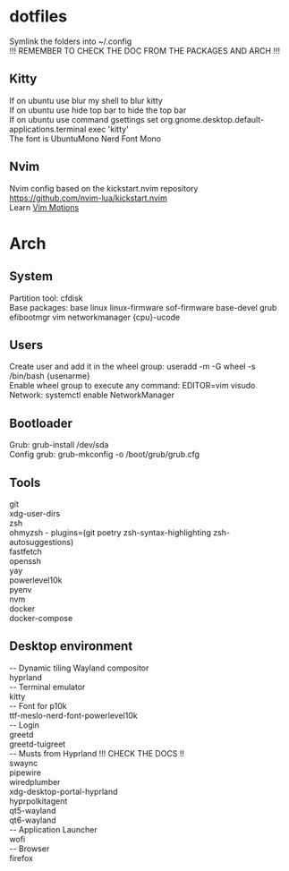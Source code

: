 # dotfiles
Symlink the folders into ~/.config  
!!! REMEMBER TO CHECK THE DOC FROM THE PACKAGES AND ARCH !!!  

## Kitty
If on ubuntu use blur my shell to blur kitty  
If on ubuntu use hide top bar to hide the top bar  
If on ubuntu use command gsettings set org.gnome.desktop.default-applications.terminal exec 'kitty'  
The font is UbuntuMono Nerd Font Mono

## Nvim
Nvim config based on the kickstart.nvim repository https://github.com/nvim-lua/kickstart.nvim  
Learn [Vim Motions](https://www.barbarianmeetscoding.com/boost-your-coding-fu-with-vscode-and-vim/moving-blazingly-fast-with-the-core-vim-motions/)  


# Arch
## System  
Partition tool: cfdisk  
Base packages: base linux linux-firmware sof-firmware base-devel grub efibootmgr vim networkmanager {cpu}-ucode  
## Users  
Create user and add it in the wheel group: useradd -m -G wheel -s /bin/bash {usenarme}  
Enable wheel group to execute any command: EDITOR=vim visudo  
Network: systemctl enable NetworkManager  
## Bootloader  
Grub: grub-install /dev/sda  
Config grub: grub-mkconfig -o /boot/grub/grub.cfg
## Tools  
git  
xdg-user-dirs  
zsh  
ohmyzsh - plugins=(git poetry zsh-syntax-highlighting zsh-autosuggestions)  
fastfetch  
openssh  
yay  
powerlevel10k  
pyenv  
nvm  
docker  
docker-compose  
## Desktop environment
--  Dynamic tiling Wayland compositor  
hyprland  
-- Terminal emulator  
kitty  
-- Font for p10k  
ttf-meslo-nerd-font-powerlevel10k  
-- Login  
greetd  
greetd-tuigreet  
-- Musts from Hyprland !!! CHECK THE DOCS !!  
swaync  
pipewire  
wiredplumber  
xdg-desktop-portal-hyprland  
hyprpolkitagent  
qt5-wayland  
qt6-wayland   
-- Application Launcher  
wofi  
-- Browser  
firefox  


